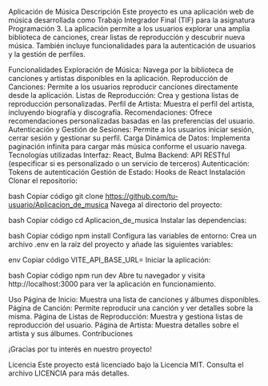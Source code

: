 Aplicación de Música
Descripción
Este proyecto es una aplicación web de música desarrollada como Trabajo Integrador Final (TIF) para la asignatura Programación 3. La aplicación permite a los usuarios explorar una amplia biblioteca de canciones, crear listas de reproducción y descubrir nueva música. También incluye funcionalidades para la autenticación de usuarios y la gestión de perfiles.

Funcionalidades
Exploración de Música: Navega por la biblioteca de canciones y artistas disponibles en la aplicación.
Reproducción de Canciones: Permite a los usuarios reproducir canciones directamente desde la aplicación.
Listas de Reproducción: Crea y gestiona listas de reproducción personalizadas.
Perfil de Artista: Muestra el perfil del artista, incluyendo biografía y discografía.
Recomendaciones: Ofrece recomendaciones personalizadas basadas en las preferencias del usuario.
Autenticación y Gestión de Sesiones: Permite a los usuarios iniciar sesión, cerrar sesión y gestionar su perfil.
Carga Dinámica de Datos: Implementa paginación infinita para cargar más música conforme el usuario navega.
Tecnologías utilizadas
Interfaz: React, Bulma
Backend: API RESTful (especificar si es personalizado o un servicio de terceros)
Autenticación: Tokens de autenticación
Gestión de Estado: Hooks de React
Instalación
Clonar el repositorio:

bash
Copiar código
git clone <https://github.com/tu-usuario/Aplicacion_de_musica>
Navega al directorio del proyecto:

bash
Copiar código
cd Aplicacion_de_musica
Instalar las dependencias:

bash
Copiar código
npm install
Configura las variables de entorno: Crea un archivo .env en la raíz del proyecto y añade las siguientes variables:

env
Copiar código
VITE_API_BASE_URL=<URL de tu API>
Iniciar la aplicación:

bash
Copiar código
npm run dev
Abre tu navegador y visita http://localhost:3000 para ver la aplicación en funcionamiento.

Uso
Página de Inicio: Muestra una lista de canciones y álbumes disponibles.
Página de Canción: Permite reproducir una canción y ver detalles sobre la misma.
Página de Listas de Reproducción: Muestra y gestiona listas de reproducción del usuario.
Página de Artista: Muestra detalles sobre el artista y sus álbumes.
Contribuciones

¡Gracias por tu interés en nuestro proyecto!

Licencia
Este proyecto está licenciado bajo la Licencia MIT. Consulta el archivo LICENCIA para más detalles.